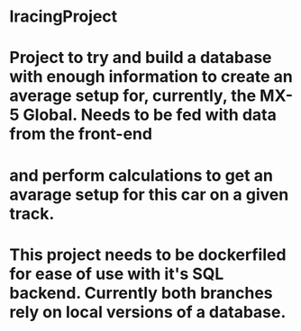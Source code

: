 # IracingProject

# Project to try and build a database with enough information to create an average setup for, currently, the MX-5 Global. Needs to be fed with data from the front-end
# and perform calculations to get an avarage setup for this car on a given track.

# This project needs to be dockerfiled for ease of use with it's SQL backend. Currently both branches rely on local versions of a database.
